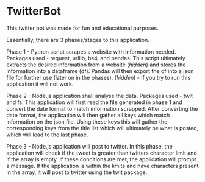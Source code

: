# TwitterBot

This twitter bot was made for fun and educational purposes. 

Essentially, there are 3 phases/stages to this application. 

Phase 1 - Python script scrapes a website with information needed. 
  Packages used - request, urllib, bs4, and pandas.
 This script ultimately extracts the desired information from a website (*hidden*) and stores the information into a dataframe (df).
 Pandas will then export the df into a json file for further use (later on in the phases).
 (*hidden*) - If you try to run this application it will not work.
 
Phase 2 - Node.js application shall analyse the data.
  Packages used - twit and fs.
 This application will first read the file generated in phase 1 and convert the date format to match information scrapped.
 After converting the date format, the application will then gather all keys which match information on the json file. Using
 these keys this will gather the corresponding keys from the title list which will ultimately be what is posted, which will lead to
 the last phase.
 
Phase 3 - Node.js application will post to twitter.
In this phase, the application will check if the tweet is greater than twitters character limit and if the array is empty.
If these conditions are met, the application will prompt a message. If the application is within the limits and have characters
present in the array, it will post to twitter using the twit package.
